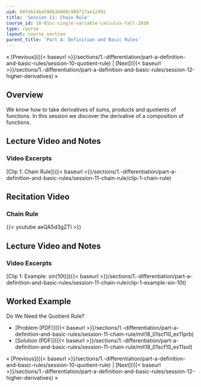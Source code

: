 ```yaml
---
uid: 68feb14ba590b3b088c989717ae12492
title: 'Session 11: Chain Rule'
course_id: 18-01sc-single-variable-calculus-fall-2010
type: course
layout: course_section
parent_title: 'Part A: Definition and Basic Rules'
---
```


« [Previous]({{< baseurl >}}/sections/1.-differentiation/part-a-definition-and-basic-rules/session-10-quotient-rule) | [Next]({{< baseurl >}}/sections/1.-differentiation/part-a-definition-and-basic-rules/session-12-higher-derivatives) »

Overview
--------

We know how to take derivatives of sums, products and quotients of functions. In this session we discover the derivative of a composition of functions.

Lecture Video and Notes
-----------------------

### Video Excerpts

[Clip 1: Chain Rule]({{< baseurl >}}/sections/1.-differentiation/part-a-definition-and-basic-rules/session-11-chain-rule/clip-1-chain-rule)

Recitation Video
----------------

### Chain Rule

{{< youtube aeQA5d3gZTI >}}

Lecture Video and Notes
-----------------------

### Video Excerpts

[Clip 1: Example: sin(10t)]({{< baseurl >}}/sections/1.-differentiation/part-a-definition-and-basic-rules/session-11-chain-rule/clip-1-example-sin-10t)

Worked Example
--------------

Do We Need the Quotient Rule?

*   [Problem (PDF)]({{< baseurl >}}/sections/1.-differentiation/part-a-definition-and-basic-rules/session-11-chain-rule/mit18_01scf10_ex11prb)
*   [Solution (PDF)]({{< baseurl >}}/sections/1.-differentiation/part-a-definition-and-basic-rules/session-11-chain-rule/mit18_01scf10_ex11sol)

« [Previous]({{< baseurl >}}/sections/1.-differentiation/part-a-definition-and-basic-rules/session-10-quotient-rule) | [Next]({{< baseurl >}}/sections/1.-differentiation/part-a-definition-and-basic-rules/session-12-higher-derivatives) »